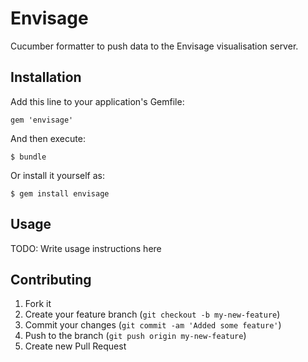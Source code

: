 # Envisage

Cucumber formatter to push data to the Envisage visualisation server.

## Installation

Add this line to your application's Gemfile:

    gem 'envisage'

And then execute:

    $ bundle

Or install it yourself as:

    $ gem install envisage

## Usage

TODO: Write usage instructions here

## Contributing

1. Fork it
2. Create your feature branch (`git checkout -b my-new-feature`)
3. Commit your changes (`git commit -am 'Added some feature'`)
4. Push to the branch (`git push origin my-new-feature`)
5. Create new Pull Request
